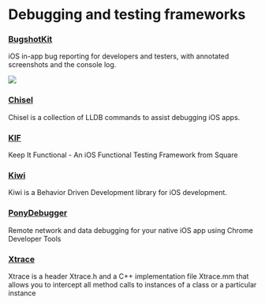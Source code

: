 # Debugging and testing frameworks

### [BugshotKit](https://github.com/marcoarment/BugshotKit)
iOS in-app bug reporting for developers and testers, with annotated screenshots and the console log.

![](https://raw.github.com/marcoarment/BugshotKit/master/example-screenshot.png)

### [Chisel](https://github.com/facebook/chisel)
Chisel is a collection of LLDB commands to assist debugging iOS apps.

### [KIF](https://github.com/kif-framework/KIF)
Keep It Functional - An iOS Functional Testing Framework from Square

### [Kiwi](https://github.com/allending/Kiwi)
Kiwi is a Behavior Driven Development library for iOS development.

### [PonyDebugger](https://github.com/square/PonyDebugger)
Remote network and data debugging for your native iOS app using Chrome Developer Tools

### [Xtrace](https://github.com/johnno1962/Xtrace)
Xtrace is a header Xtrace.h and a C++ implementation file Xtrace.mm that allows you to intercept all method calls to instances of a class or a particular instance

